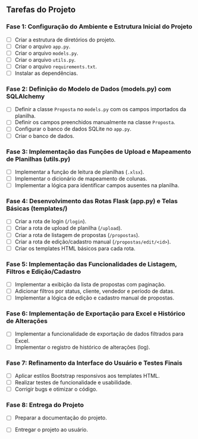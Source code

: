 ## Tarefas do Projeto

### Fase 1: Configuração do Ambiente e Estrutura Inicial do Projeto
- [ ] Criar a estrutura de diretórios do projeto.
- [ ] Criar o arquivo `app.py`.
- [ ] Criar o arquivo `models.py`.
- [ ] Criar o arquivo `utils.py`.
- [ ] Criar o arquivo `requirements.txt`.
- [ ] Instalar as dependências.

### Fase 2: Definição do Modelo de Dados (models.py) com SQLAlchemy
- [ ] Definir a classe `Proposta` no `models.py` com os campos importados da planilha.
- [ ] Definir os campos preenchidos manualmente na classe `Proposta`.
- [ ] Configurar o banco de dados SQLite no `app.py`.
- [ ] Criar o banco de dados.

### Fase 3: Implementação das Funções de Upload e Mapeamento de Planilhas (utils.py)
- [ ] Implementar a função de leitura de planilhas (`.xlsx`).
- [ ] Implementar o dicionário de mapeamento de colunas.
- [ ] Implementar a lógica para identificar campos ausentes na planilha.

### Fase 4: Desenvolvimento das Rotas Flask (app.py) e Telas Básicas (templates/)
- [ ] Criar a rota de login (`/login`).
- [ ] Criar a rota de upload de planilha (`/upload`).
- [ ] Criar a rota de listagem de propostas (`/propostas`).
- [ ] Criar a rota de edição/cadastro manual (`/propostas/edit/<id>`).
- [ ] Criar os templates HTML básicos para cada rota.

### Fase 5: Implementação das Funcionalidades de Listagem, Filtros e Edição/Cadastro
- [ ] Implementar a exibição da lista de propostas com paginação.
- [ ] Adicionar filtros por status, cliente, vendedor e período de datas.
- [ ] Implementar a lógica de edição e cadastro manual de propostas.

### Fase 6: Implementação de Exportação para Excel e Histórico de Alterações
- [ ] Implementar a funcionalidade de exportação de dados filtrados para Excel.
- [ ] Implementar o registro de histórico de alterações (log).

### Fase 7: Refinamento da Interface do Usuário e Testes Finais
- [ ] Aplicar estilos Bootstrap responsivos aos templates HTML.
- [ ] Realizar testes de funcionalidade e usabilidade.
- [ ] Corrigir bugs e otimizar o código.

### Fase 8: Entrega do Projeto
- [ ] Preparar a documentação do projeto.
- [ ] Entregar o projeto ao usuário.

